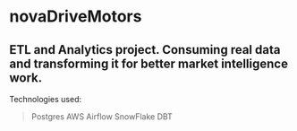 # novaDriveMotors
ETL and Analytics project. Consuming real data and transforming it for better market intelligence work.
---------
Technologies used:
> Postgres
> AWS
> Airflow
> SnowFlake
> DBT

